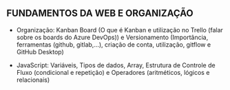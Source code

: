 ## FUNDAMENTOS DA WEB E ORGANIZAÇÃO

* Organização: Kanban Board (O que é Kanban e utilização no Trello (falar sobre os boards do Azure DevOps)) e Versionamento (Importância, ferramentas (github, gitlab,...), criação de conta, utilização, gitflow e GitHub Desktop)

* JavaScript: Variáveis, Tipos de dados, Array, Estrutura de Controle de Fluxo (condicional e repetição) e Operadores (aritméticos, lógicos e relacionais)
